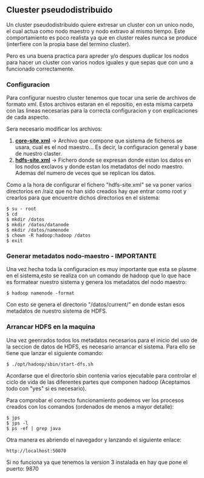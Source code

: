 ## Cluester pseudodistribuido

Un cluster pseudodistribuido quiere extresar un cluster con un unico nodo, el cual actua como nodo maestro y nodo extravo al mismo tiempo. Este comportamiento es poco realista ya que en cluster reales nunca se produce (interfiere con la propia base del termino cluster).

Pero es una buena practica para apreder y/o despues duplicar los nodos para hacer un cluster con varios nodos iguales y que sepas que con uno a funcionado correctamente.

### Configuracion

Para configurar nuestro cluster tenemos que tocar una serie de archivos de formato xml. Estos archivos estaran en el repositio, en esta misma carpeta con las lineas necesarias para la correcta configuracion y con explicaciones de cada aspecto.

Sera necesario modificar los archivos:

1. **[core-site.xml](https://github.com/ivanfermena/Start-BigData-Architectures/blob/master/practices/cluster-pseudistributed/core-site.xml)** -> Archivo que compone que sistema de ficheros se usara, cual es el nod maestro... Es decir, la configuracion general y base de nuestro claster.
2. **[hdfs-site.xml](https://github.com/ivanfermena/Start-BigData-Architectures/blob/master/practices/cluster-pseudistributed/hdfs-site.xml)** -> Fichero donde se expresan donde estan los datos en los nodos exclavos y donde estan los metadatos del nodo maestro. Ademas del numero de veces que se replican los datos.

Como a la hora de configurar el fichero "hdfs-site.xml" se va poner varios directorios en /raiz que no han sido creados hay que entrar como root y crearlos para que encuentre dichos directorios en el sistema:

    $ su - root
    $ cd
    $ mkdir /datos
    $ mkdir /datos/datanode
    $ mkdir /datos/namenode
    $ chown -R hadoop:hadoop /datos
    $ exit

### Generar metadatos nodo-maestro - IMPORTANTE
Una vez hecha toda la configuracion es muy importante que esta se plasme en el sistema,esto se realiza con un comando de hadoop que lo que hace es formatear nuestro sistema y genera los metadatos del nodo maestro:

    $ hadoop namenode -format

Con esto se genera el directorio "/datos/current/" en donde estan esos metadatos de nuestro sistema de HDFS.

### Arrancar HDFS en la maquina

Una vez geenrados todos los metadatos necesarios para el inicio del uso de la seccion de datos de HDFS, es necesario arrancar el sistema. Para ello se tiene que lanzar el siguiente comando:

    $ ./opt/hadoop/sbin/start-dfs.sh 

Acordarse que el directorio sbin contenia varios ejecutable para controlar el ciclo de vida de las diferentes partes que componen hadoop (Aceptamos todo con "yes" si es necesario).

Para comprobar el correcto funcionamiento podemos ver los procesos creados con los comandos (ordenados de menos a mayor detalle):

    $ jps
    $ jps -l
    $ ps -ef | grep java

Otra manera es abriendo el navegador y lanzando el siguiente enlace:

    http://localhost:50070

Si no funciona ya que tenemos la version 3 instalada en hay que pone el puerto: 9870